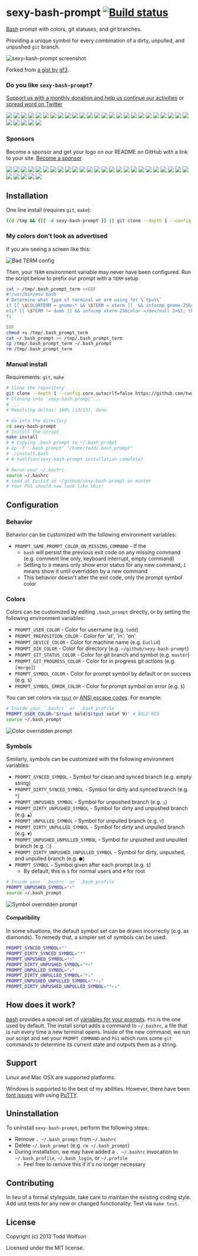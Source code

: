 # sexy-bash-prompt [![Build status](https://travis-ci.org/twolfson/sexy-bash-prompt.png?branch=master)](https://travis-ci.org/twolfson/sexy-bash-prompt)

[Bash][bash] prompt with colors, git statuses, and git branches.

Providing a unique symbol for every combination of a dirty, unpulled, and unpushed `git` branch.

![sexy-bash-prompt screenshot][screenshot]

[screenshot]: screenshot.png

Forked from [a gist by gf3][sexy-bash-orig].

[sexy-bash-orig]: https://gist.github.com/gf3/306785/a35d28b6bdd0f7c54318cce510738438f04dabaa

### Do you like `sexy-bash-prompt`?
<!-- Derived from https://opencollective.com/sexy-bash-prompt/banner.md -->
[Support us with a monthly donation and help us continue our activities][donations] or [spread word on Twitter][twitter]

[donations]: https://opencollective.com/sexy-bash-prompt#backer
[twitter]: https://twitter.com/intent/tweet?text=Bash%20prompt%20with%20colors%2C%20git%20statuses%2C%20and%20git%20branches&url=https%3A%2F%2Fgithub.com%2Ftwolfson%2Fsexy-bash-prompt&via=sexybashprompt

<a href="https://opencollective.com/sexy-bash-prompt/backer/0/website" target="_blank"><img src="https://opencollective.com/sexy-bash-prompt/backer/0/avatar.svg"></a>
<a href="https://opencollective.com/sexy-bash-prompt/backer/1/website" target="_blank"><img src="https://opencollective.com/sexy-bash-prompt/backer/1/avatar.svg"></a>
<a href="https://opencollective.com/sexy-bash-prompt/backer/2/website" target="_blank"><img src="https://opencollective.com/sexy-bash-prompt/backer/2/avatar.svg"></a>
<a href="https://opencollective.com/sexy-bash-prompt/backer/3/website" target="_blank"><img src="https://opencollective.com/sexy-bash-prompt/backer/3/avatar.svg"></a>
<a href="https://opencollective.com/sexy-bash-prompt/backer/4/website" target="_blank"><img src="https://opencollective.com/sexy-bash-prompt/backer/4/avatar.svg"></a>
<a href="https://opencollective.com/sexy-bash-prompt/backer/5/website" target="_blank"><img src="https://opencollective.com/sexy-bash-prompt/backer/5/avatar.svg"></a>
<a href="https://opencollective.com/sexy-bash-prompt/backer/6/website" target="_blank"><img src="https://opencollective.com/sexy-bash-prompt/backer/6/avatar.svg"></a>
<a href="https://opencollective.com/sexy-bash-prompt/backer/7/website" target="_blank"><img src="https://opencollective.com/sexy-bash-prompt/backer/7/avatar.svg"></a>
<a href="https://opencollective.com/sexy-bash-prompt/backer/8/website" target="_blank"><img src="https://opencollective.com/sexy-bash-prompt/backer/8/avatar.svg"></a>
<a href="https://opencollective.com/sexy-bash-prompt/backer/9/website" target="_blank"><img src="https://opencollective.com/sexy-bash-prompt/backer/9/avatar.svg"></a>
<a href="https://opencollective.com/sexy-bash-prompt/backer/10/website" target="_blank"><img src="https://opencollective.com/sexy-bash-prompt/backer/10/avatar.svg"></a>
<a href="https://opencollective.com/sexy-bash-prompt/backer/11/website" target="_blank"><img src="https://opencollective.com/sexy-bash-prompt/backer/11/avatar.svg"></a>
<a href="https://opencollective.com/sexy-bash-prompt/backer/12/website" target="_blank"><img src="https://opencollective.com/sexy-bash-prompt/backer/12/avatar.svg"></a>
<a href="https://opencollective.com/sexy-bash-prompt/backer/13/website" target="_blank"><img src="https://opencollective.com/sexy-bash-prompt/backer/13/avatar.svg"></a>
<a href="https://opencollective.com/sexy-bash-prompt/backer/14/website" target="_blank"><img src="https://opencollective.com/sexy-bash-prompt/backer/14/avatar.svg"></a>
<a href="https://opencollective.com/sexy-bash-prompt/backer/15/website" target="_blank"><img src="https://opencollective.com/sexy-bash-prompt/backer/15/avatar.svg"></a>
<a href="https://opencollective.com/sexy-bash-prompt/backer/16/website" target="_blank"><img src="https://opencollective.com/sexy-bash-prompt/backer/16/avatar.svg"></a>
<a href="https://opencollective.com/sexy-bash-prompt/backer/17/website" target="_blank"><img src="https://opencollective.com/sexy-bash-prompt/backer/17/avatar.svg"></a>
<a href="https://opencollective.com/sexy-bash-prompt/backer/18/website" target="_blank"><img src="https://opencollective.com/sexy-bash-prompt/backer/18/avatar.svg"></a>
<a href="https://opencollective.com/sexy-bash-prompt/backer/19/website" target="_blank"><img src="https://opencollective.com/sexy-bash-prompt/backer/19/avatar.svg"></a>
<a href="https://opencollective.com/sexy-bash-prompt/backer/20/website" target="_blank"><img src="https://opencollective.com/sexy-bash-prompt/backer/20/avatar.svg"></a>
<a href="https://opencollective.com/sexy-bash-prompt/backer/21/website" target="_blank"><img src="https://opencollective.com/sexy-bash-prompt/backer/21/avatar.svg"></a>
<a href="https://opencollective.com/sexy-bash-prompt/backer/22/website" target="_blank"><img src="https://opencollective.com/sexy-bash-prompt/backer/22/avatar.svg"></a>
<a href="https://opencollective.com/sexy-bash-prompt/backer/23/website" target="_blank"><img src="https://opencollective.com/sexy-bash-prompt/backer/23/avatar.svg"></a>
<a href="https://opencollective.com/sexy-bash-prompt/backer/24/website" target="_blank"><img src="https://opencollective.com/sexy-bash-prompt/backer/24/avatar.svg"></a>
<a href="https://opencollective.com/sexy-bash-prompt/backer/25/website" target="_blank"><img src="https://opencollective.com/sexy-bash-prompt/backer/25/avatar.svg"></a>
<a href="https://opencollective.com/sexy-bash-prompt/backer/26/website" target="_blank"><img src="https://opencollective.com/sexy-bash-prompt/backer/26/avatar.svg"></a>
<a href="https://opencollective.com/sexy-bash-prompt/backer/27/website" target="_blank"><img src="https://opencollective.com/sexy-bash-prompt/backer/27/avatar.svg"></a>
<a href="https://opencollective.com/sexy-bash-prompt/backer/28/website" target="_blank"><img src="https://opencollective.com/sexy-bash-prompt/backer/28/avatar.svg"></a>
<a href="https://opencollective.com/sexy-bash-prompt/backer/29/website" target="_blank"><img src="https://opencollective.com/sexy-bash-prompt/backer/29/avatar.svg"></a>

### Sponsors
Become a sponsor and get your logo on our README on GitHub with a link to your site. [Become a sponsor](https://opencollective.com/sexy-bash-prompt#sponsor)

<a href="https://opencollective.com/sexy-bash-prompt/sponsor/0/website" target="_blank"><img src="https://opencollective.com/sexy-bash-prompt/sponsor/0/avatar.svg"></a>
<a href="https://opencollective.com/sexy-bash-prompt/sponsor/1/website" target="_blank"><img src="https://opencollective.com/sexy-bash-prompt/sponsor/1/avatar.svg"></a>
<a href="https://opencollective.com/sexy-bash-prompt/sponsor/2/website" target="_blank"><img src="https://opencollective.com/sexy-bash-prompt/sponsor/2/avatar.svg"></a>
<a href="https://opencollective.com/sexy-bash-prompt/sponsor/3/website" target="_blank"><img src="https://opencollective.com/sexy-bash-prompt/sponsor/3/avatar.svg"></a>
<a href="https://opencollective.com/sexy-bash-prompt/sponsor/4/website" target="_blank"><img src="https://opencollective.com/sexy-bash-prompt/sponsor/4/avatar.svg"></a>
<a href="https://opencollective.com/sexy-bash-prompt/sponsor/5/website" target="_blank"><img src="https://opencollective.com/sexy-bash-prompt/sponsor/5/avatar.svg"></a>
<a href="https://opencollective.com/sexy-bash-prompt/sponsor/6/website" target="_blank"><img src="https://opencollective.com/sexy-bash-prompt/sponsor/6/avatar.svg"></a>
<a href="https://opencollective.com/sexy-bash-prompt/sponsor/7/website" target="_blank"><img src="https://opencollective.com/sexy-bash-prompt/sponsor/7/avatar.svg"></a>
<a href="https://opencollective.com/sexy-bash-prompt/sponsor/8/website" target="_blank"><img src="https://opencollective.com/sexy-bash-prompt/sponsor/8/avatar.svg"></a>
<a href="https://opencollective.com/sexy-bash-prompt/sponsor/9/website" target="_blank"><img src="https://opencollective.com/sexy-bash-prompt/sponsor/9/avatar.svg"></a>
<a href="https://opencollective.com/sexy-bash-prompt/sponsor/10/website" target="_blank"><img src="https://opencollective.com/sexy-bash-prompt/sponsor/10/avatar.svg"></a>
<a href="https://opencollective.com/sexy-bash-prompt/sponsor/11/website" target="_blank"><img src="https://opencollective.com/sexy-bash-prompt/sponsor/11/avatar.svg"></a>
<a href="https://opencollective.com/sexy-bash-prompt/sponsor/12/website" target="_blank"><img src="https://opencollective.com/sexy-bash-prompt/sponsor/12/avatar.svg"></a>
<a href="https://opencollective.com/sexy-bash-prompt/sponsor/13/website" target="_blank"><img src="https://opencollective.com/sexy-bash-prompt/sponsor/13/avatar.svg"></a>
<a href="https://opencollective.com/sexy-bash-prompt/sponsor/14/website" target="_blank"><img src="https://opencollective.com/sexy-bash-prompt/sponsor/14/avatar.svg"></a>
<a href="https://opencollective.com/sexy-bash-prompt/sponsor/15/website" target="_blank"><img src="https://opencollective.com/sexy-bash-prompt/sponsor/15/avatar.svg"></a>
<a href="https://opencollective.com/sexy-bash-prompt/sponsor/16/website" target="_blank"><img src="https://opencollective.com/sexy-bash-prompt/sponsor/16/avatar.svg"></a>
<a href="https://opencollective.com/sexy-bash-prompt/sponsor/17/website" target="_blank"><img src="https://opencollective.com/sexy-bash-prompt/sponsor/17/avatar.svg"></a>
<a href="https://opencollective.com/sexy-bash-prompt/sponsor/18/website" target="_blank"><img src="https://opencollective.com/sexy-bash-prompt/sponsor/18/avatar.svg"></a>
<a href="https://opencollective.com/sexy-bash-prompt/sponsor/19/website" target="_blank"><img src="https://opencollective.com/sexy-bash-prompt/sponsor/19/avatar.svg"></a>
<a href="https://opencollective.com/sexy-bash-prompt/sponsor/20/website" target="_blank"><img src="https://opencollective.com/sexy-bash-prompt/sponsor/20/avatar.svg"></a>
<a href="https://opencollective.com/sexy-bash-prompt/sponsor/21/website" target="_blank"><img src="https://opencollective.com/sexy-bash-prompt/sponsor/21/avatar.svg"></a>
<a href="https://opencollective.com/sexy-bash-prompt/sponsor/22/website" target="_blank"><img src="https://opencollective.com/sexy-bash-prompt/sponsor/22/avatar.svg"></a>
<a href="https://opencollective.com/sexy-bash-prompt/sponsor/23/website" target="_blank"><img src="https://opencollective.com/sexy-bash-prompt/sponsor/23/avatar.svg"></a>
<a href="https://opencollective.com/sexy-bash-prompt/sponsor/24/website" target="_blank"><img src="https://opencollective.com/sexy-bash-prompt/sponsor/24/avatar.svg"></a>
<a href="https://opencollective.com/sexy-bash-prompt/sponsor/25/website" target="_blank"><img src="https://opencollective.com/sexy-bash-prompt/sponsor/25/avatar.svg"></a>
<a href="https://opencollective.com/sexy-bash-prompt/sponsor/26/website" target="_blank"><img src="https://opencollective.com/sexy-bash-prompt/sponsor/26/avatar.svg"></a>
<a href="https://opencollective.com/sexy-bash-prompt/sponsor/27/website" target="_blank"><img src="https://opencollective.com/sexy-bash-prompt/sponsor/27/avatar.svg"></a>
<a href="https://opencollective.com/sexy-bash-prompt/sponsor/28/website" target="_blank"><img src="https://opencollective.com/sexy-bash-prompt/sponsor/28/avatar.svg"></a>
<a href="https://opencollective.com/sexy-bash-prompt/sponsor/29/website" target="_blank"><img src="https://opencollective.com/sexy-bash-prompt/sponsor/29/avatar.svg"></a>

## Installation
One line install (requires `git`, `make`):

```bash
(cd /tmp && ([[ -d sexy-bash-prompt ]] || git clone --depth 1 --config core.autocrlf=false https://github.com/twolfson/sexy-bash-prompt) && cd sexy-bash-prompt && make install) && source ~/.bashrc

```

### My colors don't look as advertised
If you are seeing a screen like this:

![Bad TERM config](docs/bad_term.png)

Then, your `TERM` environment variable may never have been configured. Run the script below to prefix our prompt with a `TERM` setup

```bash
cat > /tmp/.bash_prompt_term <<EOF
#!/usr/bin/env bash
# Determine what type of terminal we are using for \`tput\`
if [[ \$COLORTERM = gnome-* && \$TERM = xterm ]]  && infocmp gnome-256color >/dev/null 2>&1; then export TERM=gnome-256color
elif [[ \$TERM != dumb ]] && infocmp xterm-256color >/dev/null 2>&1; then export TERM=xterm-256color
fi

EOF
chmod +x /tmp/.bash_prompt_term
cat ~/.bash_prompt >> /tmp/.bash_prompt_term
cp /tmp/.bash_prompt_term ~/.bash_prompt
rm /tmp/.bash_prompt_term
```

### Manual install
Requirements: `git`, `make`

```bash
# Clone the repository
git clone --depth 1 --config core.autocrlf=false https://github.com/twolfson/sexy-bash-prompt
# Cloning into 'sexy-bash-prompt'...
# ...
# Resolving deltas: 100% (13/13), done.

# Go into the directory
cd sexy-bash-prompt
# Install the script
make install
# # Copying .bash_prompt to ~/.bash_prompt
# cp -f ".bash_prompt" "/home/todd/.bash_prompt"
# ./install.bash
# # twolfson/sexy-bash-prompt installation complete!

# Rerun your ~/.bashrc
source ~/.bashrc
# todd at Euclid in ~/github/sexy-bash-prompt on master
# Your PS1 should now look like this!
```

## Configuration
### Behavior
Behavior can be customized with the following environment variables:

- `PROMPT_SAME_PROMPT_COLOR_ON_MISSING_COMMAND` - If the
  - `bash` will persist the previous exit code on any missing command (e.g. comment line only, keyboard interrupt, empty command)
  - Setting to `0` means only show error status for any new command, `1` means show it until overridden by a new command
  - This behavior doesn't alter the exit code, only the prompt symbol color

### Colors
Colors can be customized by editing `.bash_prompt` directly, or by setting the following environment variables:

- `PROMPT_USER_COLOR` - Color for username (e.g. `todd`)
- `PROMPT_PREPOSITION_COLOR` - Color for 'at', 'in', 'on'
- `PROMPT_DEVICE_COLOR` - Color for machine name (e.g. `Euclid`)
- `PROMPT_DIR_COLOR` - Color for directory (e.g. `~/github/sexy-bash-prompt`)
- `PROMPT_GIT_STATUS_COLOR` - Color for git branch and symbol (e.g. `master`)
- `PROMPT_GIT_PROGRESS_COLOR` - Color for in progress git actions (e.g. `[merge]`)
- `PROMPT_SYMBOL_COLOR` - Color for prompt symbol by default or on success (e.g. `$`)
- `PROMPT_SYMBOL_ERROR_COLOR` - Color for prompt symbol on error (e.g. `$`)

You can set colors via [`tput`][] or [ANSI escape codes][]. For example:

[`tput`]: http://en.wikipedia.org/wiki/Tput
[ANSI escape codes]: http://en.wikipedia.org/wiki/ANSI_escape_code

```bash
# Inside your `.bashrc` or `.bash_profile`
PROMPT_USER_COLOR="$(tput bold)$(tput setaf 9)" # BOLD RED
source ~/.bash_prompt
```

![Color overridden prompt](docs/color_override.png)

### Symbols
Similarly, symbols can be customized with the following environment variables:

- `PROMPT_SYNCED_SYMBOL` - Symbol for clean and synced branch (e.g. empty string)
- `PROMPT_DIRTY_SYNCED_SYMBOL` - Symbol for dirty and synced branch (e.g. `*`)
- `PROMPT_UNPUSHED_SYMBOL` - Symbol for unpushed branch (e.g. `△`)
- `PROMPT_DIRTY_UNPUSHED_SYMBOL` - Symbol for dirty and unpushed branch (e.g. `▲`)
- `PROMPT_UNPULLED_SYMBOL` - Symbol for unpulled branch (e.g. `▽`)
- `PROMPT_DIRTY_UNPULLED_SYMBOL` - Symbol for dirty and unpulled branch (e.g. `▼`)
- `PROMPT_UNPUSHED_UNPULLED_SYMBOL` - Symbol for unpushed and unpulled branch (e.g. `⬡`)
- `PROMPT_DIRTY_UNPUSHED_UNPULLED_SYMBOL` - Symbol for dirty, unpushed, and unpulled branch (e.g. `⬢`)
- `PROMPT_SYMBOL` - Symbol given after each prompt (e.g. `$`)
    - By default, this is `$` for normal users and `#` for root

```bash
# Inside your `.bashrc` or `.bash_profile`
PROMPT_UNPUSHED_SYMBOL="↑"
source ~/.bash_prompt
```

![Symbol overridden prompt](docs/symbol_override.png)

#### Compatibility
In some situations, the default symbol set can be drawn incorrectly (e.g. as diamonds). To remedy that, a simpler set of symbols can be used:

```bash
PROMPT_SYNCED_SYMBOL=""
PROMPT_DIRTY_SYNCED_SYMBOL="*"
PROMPT_UNPUSHED_SYMBOL="↑"
PROMPT_DIRTY_UNPUSHED_SYMBOL="*↑"
PROMPT_UNPULLED_SYMBOL="↓"
PROMPT_DIRTY_UNPULLED_SYMBOL="*↓"
PROMPT_UNPUSHED_UNPULLED_SYMBOL="*↑↓"
PROMPT_DIRTY_UNPUSHED_UNPULLED_SYMBOL="*↑↓"
```

## How does it work?
[bash][bash] provides a special set of [variables for your prompts][ps-vars]. `PS1` is the one used by default. The install script adds a command to `~/.bashrc`, a file that is run every time a new terminal opens. Inside of the new command, we run our script and set your `PROMPT_COMMAND` and `PS1` which runs some `git` commands to determine its current state and outputs them as a string.

[bash]: https://en.wikipedia.org/wiki/Bash_%28Unix_shell%29
[ps-vars]: http://www.gnu.org/software/bash/manual/bashref.html#index-PS1

## Support
Linux and Mac OSX are supported platforms.

Windows is supported to the best of my abilities. However, there have been [font issues][putty-issue] with using [PuTTY][].

[PuTTY]: http://www.chiark.greenend.org.uk/~sgtatham/putty/download.html
[putty-issue]: https://github.com/twolfson/sexy-bash-prompt/issues/7

## Uninstallation
To uninstall `sexy-bash-prompt`, perform the following steps:

- Remove `. ~/.bash_prompt` from `~/.bashrc`
- Delete `~/.bash_prompt` (e.g. `rm ~/.bash_prompt`)
- During installation, we may have added a `. ~/.bashrc` invocation to `~/.bash_profile`, `~/.bash_login`, or `~/.profile`
    - Feel free to remove this if it's no longer necessary

## Contributing
In lieu of a formal styleguide, take care to maintain the existing coding style. Add unit tests for any new or changed functionality. Test via `make test`.

## License
Copyright (c) 2013 Todd Wolfson

Licensed under the MIT license.
